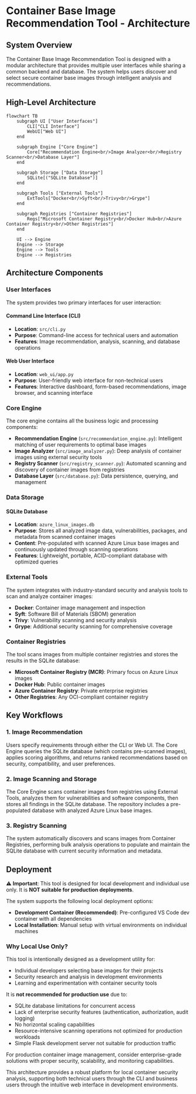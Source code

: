 # Container Base Image Recommendation Tool - Architecture

## System Overview

The Container Base Image Recommendation Tool is designed with a modular architecture that provides multiple user interfaces while sharing a common backend and database. The system helps users discover and select secure container base images through intelligent analysis and recommendations.

## High-Level Architecture

```mermaid
flowchart TB
    subgraph UI ["User Interfaces"]
        CLI["CLI Interface"]
        WebUI["Web UI"]
    end

    subgraph Engine ["Core Engine"]
        Core["Recommendation Engine<br/>Image Analyzer<br/>Registry Scanner<br/>Database Layer"]
    end

    subgraph Storage ["Data Storage"]
        SQLite[("SQLite Database")]
    end

    subgraph Tools ["External Tools"]
        ExtTools["Docker<br/>Syft<br/>Trivy<br/>Grype"]
    end

    subgraph Registries ["Container Registries"]
        Regs["Microsoft Container Registry<br/>Docker Hub<br/>Azure Container Registry<br/>Other Registries"]
    end

    UI --> Engine
    Engine --> Storage
    Engine --> Tools
    Engine --> Registries
```

## Architecture Components

### User Interfaces

The system provides two primary interfaces for user interaction:

#### Command Line Interface (CLI)
- **Location**: `src/cli.py`
- **Purpose**: Command-line access for technical users and automation
- **Features**: Image recommendation, analysis, scanning, and database operations

#### Web User Interface
- **Location**: `web_ui/app.py`
- **Purpose**: User-friendly web interface for non-technical users
- **Features**: Interactive dashboard, form-based recommendations, image browser, and scanning interface

### Core Engine

The core engine contains all the business logic and processing components:

- **Recommendation Engine** (`src/recommendation_engine.py`): Intelligent matching of user requirements to optimal base images
- **Image Analyzer** (`src/image_analyzer.py`): Deep analysis of container images using external security tools
- **Registry Scanner** (`src/registry_scanner.py`): Automated scanning and discovery of container images from registries
- **Database Layer** (`src/database.py`): Data persistence, querying, and management

### Data Storage

#### SQLite Database
- **Location**: `azure_linux_images.db`
- **Purpose**: Stores all analyzed image data, vulnerabilities, packages, and metadata from scanned container images
- **Content**: Pre-populated with scanned Azure Linux base images and continuously updated through scanning operations
- **Features**: Lightweight, portable, ACID-compliant database with optimized queries

### External Tools

The system integrates with industry-standard security and analysis tools to scan and analyze container images:

- **Docker**: Container image management and inspection
- **Syft**: Software Bill of Materials (SBOM) generation
- **Trivy**: Vulnerability scanning and security analysis
- **Grype**: Additional security scanning for comprehensive coverage

### Container Registries

The tool scans images from multiple container registries and stores the results in the SQLite database:

- **Microsoft Container Registry (MCR)**: Primary focus on Azure Linux images
- **Docker Hub**: Public container images
- **Azure Container Registry**: Private enterprise registries
- **Other Registries**: Any OCI-compliant container registry

## Key Workflows

### 1. Image Recommendation
Users specify requirements through either the CLI or Web UI. The Core Engine queries the SQLite database (which contains pre-scanned images), applies scoring algorithms, and returns ranked recommendations based on security, compatibility, and user preferences.

### 2. Image Scanning and Storage
The Core Engine scans container images from registries using External Tools, analyzes them for vulnerabilities and software components, then stores all findings in the SQLite database. The repository includes a pre-populated database with analyzed Azure Linux base images.

### 3. Registry Scanning
The system automatically discovers and scans images from Container Registries, performing bulk analysis operations to populate and maintain the SQLite database with current security information and metadata.

## Deployment

⚠️ **Important**: This tool is designed for local development and individual use only. It is **NOT suitable for production deployments**.

The system supports the following local deployment options:
- **Development Container (Recommended)**: Pre-configured VS Code dev container with all dependencies
- **Local Installation**: Manual setup with virtual environments on individual machines

### Why Local Use Only?

This tool is intentionally designed as a development utility for:
- Individual developers selecting base images for their projects
- Security research and analysis in development environments
- Learning and experimentation with container security tools

It is **not recommended for production use** due to:
- SQLite database limitations for concurrent access
- Lack of enterprise security features (authentication, authorization, audit logging)
- No horizontal scaling capabilities
- Resource-intensive scanning operations not optimized for production workloads
- Simple Flask development server not suitable for production traffic

For production container image management, consider enterprise-grade solutions with proper security, scalability, and monitoring capabilities.

This architecture provides a robust platform for local container security analysis, supporting both technical users through the CLI and business users through the intuitive web interface in development environments.

